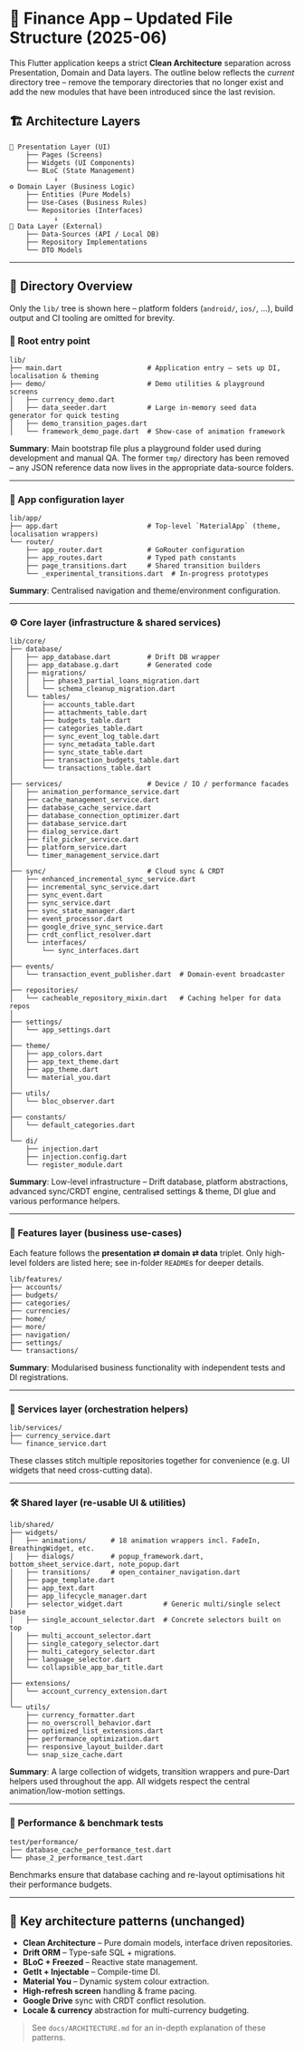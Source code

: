 # 📱 Finance App – Updated File Structure (2025-06)

This Flutter application keeps a strict **Clean Architecture** separation across Presentation, Domain and Data layers.  The outline below reflects the *current* directory tree – remove the temporary directories that no longer exist and add the new modules that have been introduced since the last revision.

## 🏗️ Architecture Layers

```
📱 Presentation Layer (UI)
    ├── Pages (Screens)
    ├── Widgets (UI Components)
    └── BLoC (State Management)
           ↓
⚙️ Domain Layer (Business Logic)
    ├── Entities (Pure Models)
    ├── Use-Cases (Business Rules)
    └── Repositories (Interfaces)
           ↓
💾 Data Layer (External)
    ├── Data-Sources (API / Local DB)
    ├── Repository Implementations
    └── DTO Models
```

---

## 📁 Directory Overview

Only the `lib/` tree is shown here – platform folders (`android/`, `ios/`, …), build output and CI tooling are omitted for brevity.

### 🚀 Root entry point

```
lib/
├── main.dart                     # Application entry – sets up DI, localisation & theming
├── demo/                         # Demo utilities & playground screens
│   ├── currency_demo.dart
│   ├── data_seeder.dart          # Large in-memory seed data generator for quick testing
│   ├── demo_transition_pages.dart
│   └── framework_demo_page.dart  # Show-case of animation framework
```
**Summary**: Main bootstrap file plus a playground folder used during development and manual QA.  The former `tmp/` directory has been removed – any JSON reference data now lives in the appropriate data-source folders.

---

### 📱 App configuration layer

```
lib/app/
├── app.dart                      # Top-level `MaterialApp` (theme, localisation wrappers)
└── router/
    ├── app_router.dart           # GoRouter configuration
    ├── app_routes.dart           # Typed path constants
    ├── page_transitions.dart     # Shared transition builders
    └── _experimental_transitions.dart  # In-progress prototypes
```
**Summary**: Centralised navigation and theme/environment configuration.

---

### ⚙️ Core layer (infrastructure & shared services)

```
lib/core/
├── database/
│   ├── app_database.dart         # Drift DB wrapper
│   ├── app_database.g.dart       # Generated code
│   ├── migrations/
│   │   ├── phase3_partial_loans_migration.dart
│   │   └── schema_cleanup_migration.dart
│   └── tables/
│       ├── accounts_table.dart
│       ├── attachments_table.dart
│       ├── budgets_table.dart
│       ├── categories_table.dart
│       ├── sync_event_log_table.dart
│       ├── sync_metadata_table.dart
│       ├── sync_state_table.dart
│       ├── transaction_budgets_table.dart
│       └── transactions_table.dart
│
├── services/                     # Device / IO / performance facades
│   ├── animation_performance_service.dart
│   ├── cache_management_service.dart
│   ├── database_cache_service.dart
│   ├── database_connection_optimizer.dart
│   ├── database_service.dart
│   ├── dialog_service.dart
│   ├── file_picker_service.dart
│   ├── platform_service.dart
│   └── timer_management_service.dart
│
├── sync/                         # Cloud sync & CRDT
│   ├── enhanced_incremental_sync_service.dart
│   ├── incremental_sync_service.dart
│   ├── sync_event.dart
│   ├── sync_service.dart
│   ├── sync_state_manager.dart
│   ├── event_processor.dart
│   ├── google_drive_sync_service.dart
│   ├── crdt_conflict_resolver.dart
│   └── interfaces/
│       └── sync_interfaces.dart
│
├── events/
│   └── transaction_event_publisher.dart  # Domain-event broadcaster
│
├── repositories/
│   └── cacheable_repository_mixin.dart   # Caching helper for data repos
│
├── settings/
│   └── app_settings.dart
│
├── theme/
│   ├── app_colors.dart
│   ├── app_text_theme.dart
│   ├── app_theme.dart
│   └── material_you.dart
│
├── utils/
│   └── bloc_observer.dart
│
├── constants/
│   └── default_categories.dart
│
└── di/
    ├── injection.dart
    ├── injection.config.dart
    └── register_module.dart
```
**Summary**: Low-level infrastructure – Drift database, platform abstractions, advanced sync/CRDT engine, centralised settings & theme, DI glue and various performance helpers.

---

### 🎯 Features layer (business use-cases)

Each feature follows the **presentation ⇄ domain ⇄ data** triplet.  Only high-level folders are listed here; see in-folder `README`s for deeper details.

```
lib/features/
├── accounts/
├── budgets/
├── categories/
├── currencies/
├── home/
├── more/
├── navigation/
├── settings/
└── transactions/
```
**Summary**: Modularised business functionality with independent tests and DI registrations.

---

### 🔧 Services layer (orchestration helpers)

```
lib/services/
├── currency_service.dart
└── finance_service.dart
```
These classes stitch multiple repositories together for convenience (e.g. UI widgets that need cross-cutting data).

---

### 🛠️ Shared layer (re-usable UI & utilities)

```
lib/shared/
├── widgets/
│   ├── animations/      # 18 animation wrappers incl. FadeIn, BreathingWidget, etc.
│   ├── dialogs/         # popup_framework.dart, bottom_sheet_service.dart, note_popup.dart
│   ├── transitions/     # open_container_navigation.dart
│   ├── page_template.dart
│   ├── app_text.dart
│   ├── app_lifecycle_manager.dart
│   ├── selector_widget.dart          # Generic multi/single select base
│   ├── single_account_selector.dart  # Concrete selectors built on top
│   ├── multi_account_selector.dart
│   ├── single_category_selector.dart
│   ├── multi_category_selector.dart
│   ├── language_selector.dart
│   └── collapsible_app_bar_title.dart
│
├── extensions/
│   └── account_currency_extension.dart
│
└── utils/
    ├── currency_formatter.dart
    ├── no_overscroll_behavior.dart
    ├── optimized_list_extensions.dart
    ├── performance_optimization.dart
    ├── responsive_layout_builder.dart
    └── snap_size_cache.dart
```
**Summary**: A large collection of widgets, transition wrappers and pure-Dart helpers used throughout the app.  All widgets respect the central animation/low-motion settings.

---

### 🧪 Performance & benchmark tests

```
test/performance/
├── database_cache_performance_test.dart
└── phase_2_performance_test.dart
```
Benchmarks ensure that database caching and re-layout optimisations hit their performance budgets.

---

## 🎨 Key architecture patterns (unchanged)

* **Clean Architecture** – Pure domain models, interface driven repositories.
* **Drift ORM** – Type-safe SQL + migrations.
* **BLoC + Freezed** – Reactive state management.
* **GetIt + Injectable** – Compile-time DI.
* **Material You** – Dynamic system colour extraction.
* **High-refresh screen** handling & frame pacing.
* **Google Drive** sync with CRDT conflict resolution.
* **Locale & currency** abstraction for multi-currency budgeting.

> See `docs/ARCHITECTURE.md` for an in-depth explanation of these patterns. 